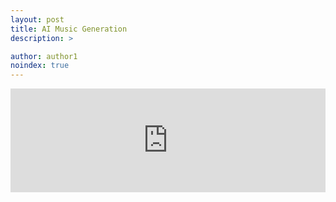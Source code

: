 ```yaml
---
layout: post
title: AI Music Generation
description: >

author: author1
noindex: true
---
```


<iframe width="100%" height="166" scrolling="no" frameborder="no" allow="autoplay" src="https://w.soundcloud.com/player/?url=https%3A//api.soundcloud.com/tracks/664523786&color=%2333c21c&auto_play=false&hide_related=false&show_comments=true&show_user=true&show_reposts=false&show_teaser=true"></iframe>

[docs]: ../../docs/README.md

